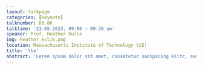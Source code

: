 ```yaml
---
layout: talkpage
categories: [keynote]
talknumber: D3.06
talktime: '23.05.2023, 09:00 – 09:30 am'
speaker: Prof. Heather Kulik
img: heather_kulik.png
location: Massachusetts Institute of Technology (US)
title: 'tba'
abstract: 'Lorem ipsum dolor sit amet, consetetur sadipscing elitr, sed diam nonumy eirmod tempor invidunt ut labore et dolore magna aliquyam erat, sed diam voluptua. At vero eos et accusam et justo duo dolores et ea rebum. Stet clita kasd gubergren, no sea takimata sanctus est Lorem ipsum dolor sit amet. Lorem ipsum dolor sit amet, consetetur sadipscing elitr, sed diam nonumy eirmod tempor invidunt ut labore et dolore magna aliquyam erat, sed diam voluptua. At vero eos et accusam et justo duo dolores et ea rebum. Stet clita kasd gubergren, no sea takimata sanctus est Lorem ipsum dolor sit amet.'
---
```


